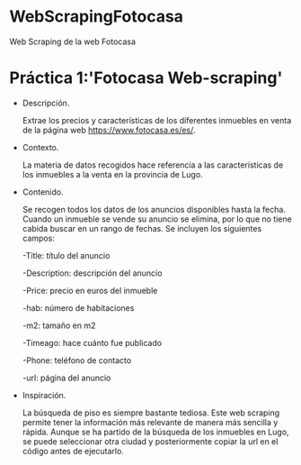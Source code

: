 # WebScrapingFotocasa
Web Scraping de la web Fotocasa
# Práctica 1:'Fotocasa Web-scraping'

- Descripción.

   Extrae los precios y características de los diferentes inmuebles en venta de la página web https://www.fotocasa.es/es/.

- Contexto.

   La materia de datos recogidos hace referencia a las características de los inmuebles a la venta en la provincia de Lugo.
- Contenido.

   Se recogen todos los datos de los anuncios disponibles hasta la fecha. Cuando un inmueble se vende su anuncio se elimina, por lo que   no tiene cabida buscar en un rango de fechas.
   Se incluyen los siguientes campos:
   
    -Title: título del anuncio
    
    -Description: descripción del anuncio
   
    -Price: precio en euros del inmueble
    
    -hab: número de habitaciones
    
    -m2: tamaño en m2
    
    -Timeago: hace cuánto fue publicado 
    
    -Phone: teléfono de contacto
    
    -url: página del anuncio
    
- Inspiración.

   La búsqueda de piso es siempre bastante tediosa. Este web scraping permite tener la información más relevante de manera más sencilla y rápida. Aunque se ha partido de la búsqueda de los inmuebles en Lugo, se puede seleccionar otra ciudad y posteriormente copiar la url en el código antes de ejecutarlo.

   
